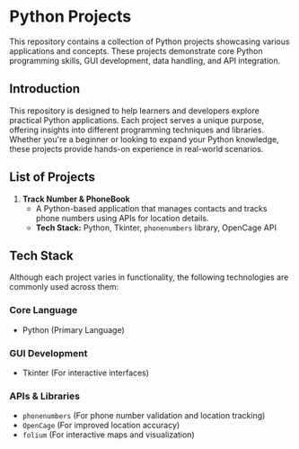 # **Python Projects**

This repository contains a collection of Python projects showcasing various applications and concepts. These projects demonstrate core Python programming skills, GUI development, data handling, and API integration.


## **Introduction**

This repository is designed to help learners and developers explore practical Python applications. Each project serves a unique purpose, offering insights into different programming techniques and libraries. Whether you're a beginner or looking to expand your Python knowledge, these projects provide hands-on experience in real-world scenarios.


## **List of Projects**

1. **Track Number & PhoneBook**
   - A Python-based application that manages contacts and tracks phone numbers using APIs for location details.
   - **Tech Stack:** Python, Tkinter, `phonenumbers` library, OpenCage API


## **Tech Stack**

Although each project varies in functionality, the following technologies are commonly used across them:

### **Core Language**
- Python (Primary Language)

### **GUI Development**
- Tkinter (For interactive interfaces)

### **APIs & Libraries**
- `phonenumbers` (For phone number validation and location tracking)  
- `OpenCage` (For improved location accuracy)  
- `folium` (For interactive maps and visualization)  

